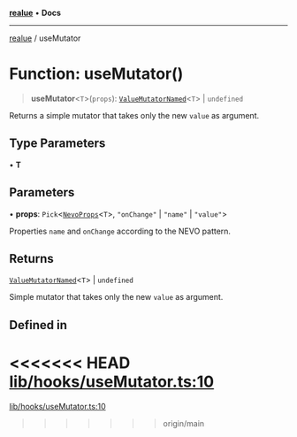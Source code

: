 [**realue**](../README.md) • **Docs**

***

[realue](../README.md) / useMutator

# Function: useMutator()

> **useMutator**\<`T`\>(`props`): [`ValueMutatorNamed`](../type-aliases/ValueMutatorNamed.md)\<`T`\> \| `undefined`

Returns a simple mutator that takes only the new `value` as argument.

## Type Parameters

• **T**

## Parameters

• **props**: `Pick`\<[`NevoProps`](../type-aliases/NevoProps.md)\<`T`\>, `"onChange"` \| `"name"` \| `"value"`\>

Properties `name` and `onChange` according to the NEVO pattern.

## Returns

[`ValueMutatorNamed`](../type-aliases/ValueMutatorNamed.md)\<`T`\> \| `undefined`

Simple mutator that takes only the new `value` as argument.

## Defined in

<<<<<<< HEAD
[lib/hooks/useMutator.ts:10](https://github.com/nevoland/realue/blob/cbce77129663d64110c6eeb5270a3b7841e0b453/lib/hooks/useMutator.ts#L10)
=======
[lib/hooks/useMutator.ts:10](https://github.com/nevoland/realue/blob/90be82ca388547f529d338e720e90d4eeb8b3263/lib/hooks/useMutator.ts#L10)
>>>>>>> origin/main
